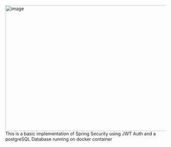 <img width="664" height="394" alt="image" src="https://github.com/user-attachments/assets/e81fc60c-989b-44d8-a85f-6685b62df3f6" />
This is a basic implementation of Spring Security using JWT Auth and a postgreSQL Database running on docker container
